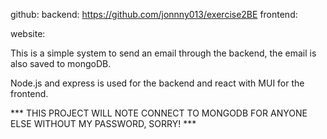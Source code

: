 github:
  backend: https://github.com/jonnny013/exercise2BE
  frontend:

website: 

This is a simple system to send an email through the backend, the email is also saved to mongoDB.

Node.js and express is used for the backend and react with MUI for the frontend.

*** THIS PROJECT WILL NOTE CONNECT TO MONGODB FOR ANYONE ELSE WITHOUT MY PASSWORD, SORRY! ***